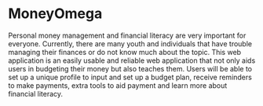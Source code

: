 # MoneyOmega
 Personal money management and financial literacy are very important for everyone. Currently, there are many youth and individuals that have trouble managing their finances or do not know much about the topic. This web application is an easily usable and reliable web application that not only aids users in budgeting their money but also teaches them. Users will be able to set up a unique profile to input and set up a budget plan, receive reminders to make payments, extra tools to aid payment and learn more about financial literacy. 
